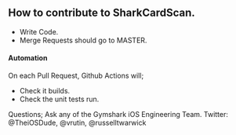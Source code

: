 ## How to contribute to SharkCardScan.

- Write Code.
- Merge Requests should go to MASTER.

#### **Automation**

On each Pull Request, Github Actions will;

- Check it builds.
- Check the unit tests run.

Questions; Ask any of the Gymshark iOS Engineering Team.
Twitter: @TheiOSDude, @vrutin, @russelltwarwick

